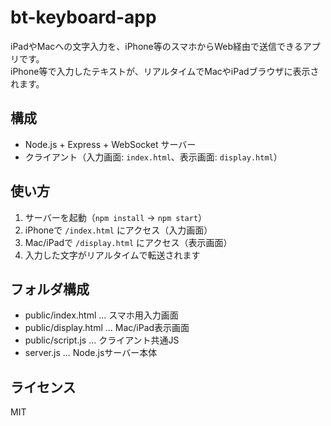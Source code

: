 # bt-keyboard-app

iPadやMacへの文字入力を、iPhone等のスマホからWeb経由で送信できるアプリです。  
iPhone等で入力したテキストが、リアルタイムでMacやiPadブラウザに表示されます。

## 構成

- Node.js + Express + WebSocket サーバー
- クライアント（入力画面: `index.html`、表示画面: `display.html`）

## 使い方

1. サーバーを起動（`npm install` → `npm start`）
2. iPhoneで `/index.html` にアクセス（入力画面）
3. Mac/iPadで `/display.html` にアクセス（表示画面）
4. 入力した文字がリアルタイムで転送されます

## フォルダ構成

- public/index.html ... スマホ用入力画面
- public/display.html ... Mac/iPad表示画面
- public/script.js ... クライアント共通JS
- server.js ... Node.jsサーバー本体

## ライセンス

MIT
